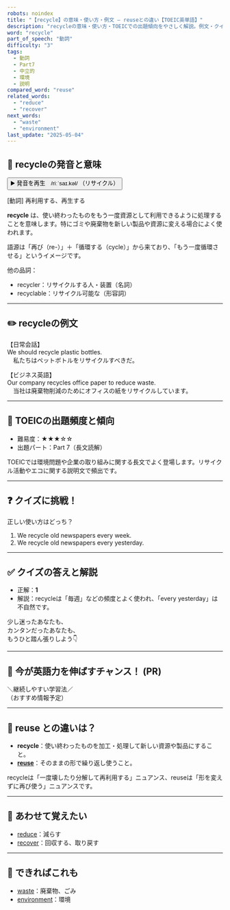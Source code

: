 ```yaml
---
robots: noindex
title: "【recycle】の意味・使い方・例文 ― reuseとの違い【TOEIC英単語】"
description: "recycleの意味・使い方・TOEICでの出題傾向をやさしく解説。例文・クイズ付きでreuseとの違いもわかりやすく学べます。"
word: "recycle"
part_of_speech: "動詞"
difficulty: "3"
tags:
  - 動詞
  - Part7
  - 中立的
  - 環境
  - 説明
compared_word: "reuse"
related_words:
  - "reduce"
  - "recover"
next_words:
  - "waste"
  - "environment"
last_update: "2025-05-04"
---
```


## 🔰 recycleの発音と意味

<button class="play-audio" onclick="playTTS('recycle')">
  <span class="play-audio-main">
    ▶️ 発音を再生　/riːˈsaɪ.kəl/
  </span>
  <span class="play-audio-sub">
    （リサイクル）
  </span>
</button>

[動詞] 再利用する、再生する

**recycle** は、使い終わったものをもう一度資源として利用できるように処理することを意味します。特にゴミや廃棄物を新しい製品や資源に変える場合によく使われます。

語源は「再び（re-）」＋「循環する（cycle）」から来ており、「もう一度循環させる」というイメージです。

他の品詞：  
- recycler：リサイクルする人・装置（名詞）
- recyclable：リサイクル可能な（形容詞）

---

## ✏️ recycleの例文

【日常会話】  
We should recycle plastic bottles.  
　私たちはペットボトルをリサイクルすべきだ。

【ビジネス英語】  
Our company recycles office paper to reduce waste.  
　当社は廃棄物削減のためにオフィスの紙をリサイクルしています。

---

## 🎯 TOEICの出題頻度と傾向

- 難易度：★★★☆☆
- 出題パート：Part 7（長文読解）

TOEICでは環境問題や企業の取り組みに関する長文でよく登場します。リサイクル活動やエコに関する説明文で頻出です。

---

## ❓ クイズに挑戦！

正しい使い方はどっち？

1. We recycle old newspapers every week.  
2. We recycle old newspapers every yesterday.

---

## ✅ クイズの答えと解説

- 正解：**1**
- 解説：recycleは「毎週」などの頻度とよく使われ、「every yesterday」は不自然です。

少し迷ったあなたも、  
カンタンだったあなたも、  
もうひと踏ん張りしよう👇️

---

## 🚀 今が英語力を伸ばすチャンス！ (PR)

<div class="info-center">
＼継続しやすい学習法／<br>  
（おすすめ情報予定）
</div>

---

## 🤔  reuse との違いは？

- **recycle**：使い終わったものを加工・処理して新しい資源や製品にすること。
- **[reuse](/reuse)**：そのままの形で繰り返し使うこと。

recycleは「一度壊したり分解して再利用する」ニュアンス、reuseは「形を変えずに再び使う」ニュアンスです。

---

## 🧩 あわせて覚えたい

- [reduce](/reduce)：減らす
- [recover](/recover)：回収する、取り戻す

---

## 📖 できればこれも

- [waste](/waste)：廃棄物、ごみ
- [environment](/environment)：環境

<!-- cvid: aid04_bid09 -->
